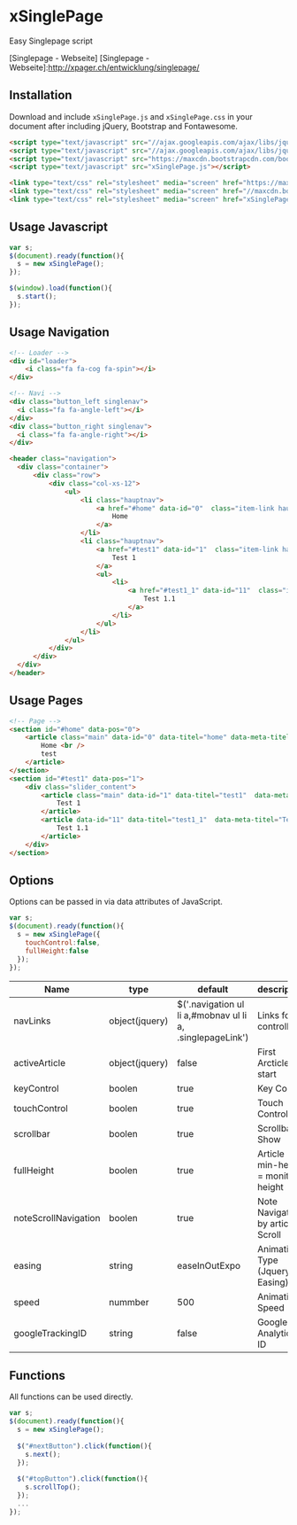 xSinglePage
===========
Easy Singlepage script

[Singlepage - Webseite]
[Singlepage - Webseite]:http://xpager.ch/entwicklung/singlepage/

## Installation

Download and include `xSinglePage.js` and `xSinglePage.css`  in your document after including jQuery, Bootstrap and Fontawesome.

```html
<script type="text/javascript" src="//ajax.googleapis.com/ajax/libs/jquery/2.1.1/jquery.min.js"></script>
<script type="text/javascript" src="//ajax.googleapis.com/ajax/libs/jqueryui/1.11.2/jquery-ui.min.js"></script>
<script type="text/javascript" src="https://maxcdn.bootstrapcdn.com/bootstrap/3.3.1/js/bootstrap.min.js"></script>
<script type="text/javascript" src="xSinglePage.js"></script>

<link type="text/css" rel="stylesheet" media="screen" href="https://maxcdn.bootstrapcdn.com/bootstrap/3.3.1/css/bootstrap.min.css" />
<link type="text/css" rel="stylesheet" media="screen" href="//maxcdn.bootstrapcdn.com/font-awesome/4.2.0/css/font-awesome.min.css" />
<link type="text/css" rel="stylesheet" media="screen" href="xSinglePage.css" />
```

## Usage Javascript

```javascript
var s;
$(document).ready(function(){
  s = new xSinglePage();
});

$(window).load(function(){
  s.start();
});
```

## Usage Navigation
``` html
<!-- Loader -->
<div id="loader">
    <i class="fa fa-cog fa-spin"></i>
</div>

<!-- Navi -->
<div class="button_left singlenav">
  <i class="fa fa-angle-left"></i>
</div>
<div class="button_right singlenav">
  <i class="fa fa-angle-right"></i>
</div>

<header class="navigation">
  <div class="container">
      <div class="row">            
          <div class="col-xs-12">
              <ul>
                  <li class="hauptnav">
                      <a href="#home" data-id="0"  class="item-link hauptnav">
                          Home
                      </a>
                  </li>
                  <li class="hauptnav">
                      <a href="#test1" data-id="1"  class="item-link hauptnav">
                          Test 1
                      </a>
                      <ul>
                          <li>
                              <a href="#test1_1" data-id="11"  class="item-link">
                                  Test 1.1
                              </a>
                          </li>
                      </ul>
                  </li>   
              </ul>
          </div>
      </div>
  </div>
</header>
```
## Usage Pages
``` html
<!-- Page -->
<section id="#home" data-pos="0">
    <article class="main" data-id="0" data-titel="home" data-meta-titel="Home">
        Home <br />
        test
    </article>
</section>
<section id="#test1" data-pos="1">
    <div class="slider_content">
        <article class="main" data-id="1" data-titel="test1"  data-meta-titel="Test 1">
            Test 1
        </article>
        <article data-id="11" data-titel="test1_1"  data-meta-titel="Test 1.1">
            Test 1.1
        </article>
    </div>
</section>
```
## Options

Options can be passed in via data attributes of JavaScript.

``` js
var s;
$(document).ready(function(){
  s = new xSinglePage({
    touchControl:false,
    fullHeight:false
  });
});
```

<table class="table table-bordered table-striped">
	<thead>
		<tr>
			<th style="width: 100px;">Name</th>
			<th style="width: 100px;">type</th>
			<th style="width: 50px;">default</th>
			<th>description</th>
		</tr>
	</thead>
	<tbody>
		<tr>
			<td>navLinks</td>
			<td>object(jquery)</td>
			<td>$('.navigation ul li a,#mobnav ul li a, .singlepageLink')</td>
			<td>Links for controlling</td>
		</tr>
		<tr>
			<td>activeArticle</td>
			<td>object(jquery)</td>
			<td>false</td>
			<td>First Arcticle at start</td>
		</tr>
		<tr>
			<td>keyControl</td>
			<td>boolen</td>
			<td>true</td>
			<td>Key Control</td>
		</tr>
		<tr>
			<td>touchControl</td>
			<td>boolen</td>
			<td>true</td>
      			<td>Touch Control</td>
		</tr>
		<tr>
			<td>scrollbar</td>
			<td>boolen</td>
			<td>true</td>
			<td>Scrollbar Show</td>
		</tr>
		<tr>
			<td>fullHeight</td>
			<td>boolen</td>
			<td>true</td>
      			<td>Article min-height = monitor height</td>
		</tr>
		<tr>
			<td>noteScrollNavigation</td>
			<td>boolen</td>
			<td>true</td>
      			<td>Note Navigation by article Scroll</td>
		</tr>
		<tr>
			<td>easing</td>
			<td>string</td>
			<td>easeInOutExpo</td>
			<td>Animation Type (Jquery UI Easing)</td>
		</tr>
		<tr>
			<td>speed</td>
			<td>nummber</td>
			<td>500</td>
			<td>Animation Speed</td>
		</tr>
		<tr>
			<td>googleTrackingID</td>
			<td>string</td>
			<td>false</td>
			<td>Google Analytics ID</td>
		</tr>
	</tbody>
</table>

## Functions
All functions can be used directly.
``` js
var s;
$(document).ready(function(){
  s = new xSinglePage();
  
  $("#nextButton").click(function(){
  	s.next();
  });
  
  $("#topButton").click(function(){
  	s.scrollTop();
  });
  ...
});


